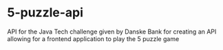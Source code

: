 # 5-puzzle-api
API for the Java Tech challenge given by Danske Bank for creating an API allowing for a frontend application to play the 5 puzzle game
